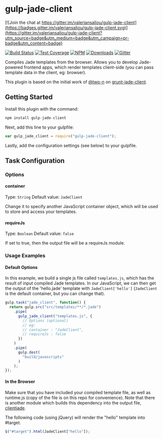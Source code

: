 # gulp-jade-client

[![Join the chat at https://gitter.im/valeriansaliou/gulp-jade-client](https://badges.gitter.im/valeriansaliou/gulp-jade-client.svg)](https://gitter.im/valeriansaliou/gulp-jade-client?utm_source=badge&utm_medium=badge&utm_campaign=pr-badge&utm_content=badge)

[![Build Status](https://img.shields.io/travis/valeriansaliou/gulp-jade-client/master.svg)](https://travis-ci.org/valeriansaliou/gulp-jade-client) [![Test Coverage](https://img.shields.io/coveralls/valeriansaliou/gulp-jade-client/master.svg)](https://coveralls.io/github/valeriansaliou/gulp-jade-client?branch=master) [![NPM](https://img.shields.io/npm/v/gulp-jade-client.svg)](https://www.npmjs.com/package/gulp-jade-client) [![Downloads](https://img.shields.io/npm/dt/gulp-jade-client.svg)](https://www.npmjs.com/package/gulp-jade-client) [![Gitter](https://img.shields.io/gitter/room/valeriansaliou/gulp-jade-client.svg)](https://gitter.im/valeriansaliou/gulp-jade-client)

Compiles Jade templates from the browser. Allows you to develop Jade-powered frontend apps, which render templates client-side (you can pass template data in the client, eg: browser).

This plugin is based on the initial work of [@two-n](https://github.com/two-n) on [grunt-jade-client](https://github.com/two-n/grunt-jade-client).

## Getting Started

Install this plugin with the command:

```javascript
npm install gulp-jade-client
```

Next, add this line to your gulpfile:

```javascript
var gulp_jade_client = require("gulp-jade-client");
```

Lastly, add the configuration settings (see below) to your gulpfile.

## Task Configuration

### Options

#### container

Type: `String`
Default value: `JadeClient`

Change it to specify another JavaScript container object, which will be used to store and access your templates.

#### requireJs

Type: `Boolean`
Default value: `false`

If set to true, then the output file will be a requireJs module.

### Usage Examples

#### Default Options

In this example, we build a single js file called `templates.js`, which has the result of input compiled Jade templates. In our JavaScript, we can then get the output of the 'hello.jade' template with `JadeClient['hello']` (`JadeClient` is the default container, but you can change that).

```javascript
gulp.task("jade_client", function() {
  return gulp.src("src/templates/**/*.jade")
    .pipe(
      gulp_jade_client("templates.js", {
        // Options (optional)
        // eg:
        // container : "JadeClient",
        // requireJs : false
      })
    )
    .pipe(
      gulp.dest(
        "build/javascripts"
      )
    );
});
```

#### In the Browser

Make sure that you have included your compiled template file, as well as runtime.js (copy of the file is on this repo for convenience).  Note that there is another module which builds this dependency into the output file, [clientjade](https://github.com/jgallen23/clientjade).

The following code (using jQuery) will render the "hello" template into #target.
````js
$("#target").html(JadeClient["hello"]);
````
